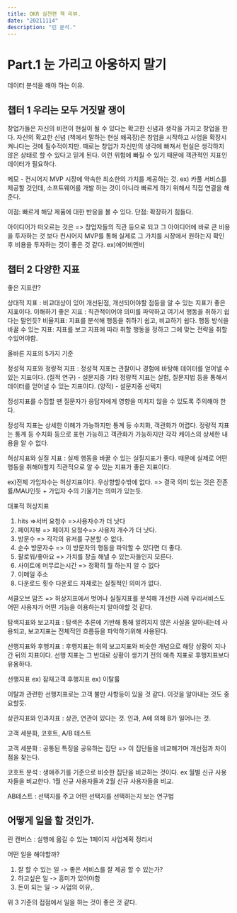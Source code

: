 ```yaml
---
title: OKR 실천편 책 리뷰.
date: "20211114"
description: "린 분석."
---
```


# Part.1 눈 가리고 아웅하지 말기

데이터 분석을 해야 하는 이유.

## 챕터 1 우리는 모두 거짓말 쟁이

창업가들은 자신의 비전이 현실이 될 수 있다는 확고한 신념과 생각을 가지고 창업을 한다.
자신의 확고한 신념 (책에서 말하는 현실 왜곡장)은 창업을 시작하고 사업을 확장시켜나다는 것에 필수적이지만.
때로는 창업가 자신만의 생각에 빠져서 현실은 생각하지 않은 상태로 할 수 있다고 믿게 된다.
이런 위험에 빠질 수 있기 때문에 객관적인 지표인 데이터가 필요하다.

메모 - 컨시어지 MVP
시장에 약속한 최소한의 가치를 제공하는 것. ex) 카풀 서비스를 제공할 것인데, 소프트웨어를 개발 하는 것이 아니라
빠르게 하기 위해서 직접 연결을 해준다.

이점: 빠르게 해당 제품에 대한 반응을 볼 수 있다.
단점: 확장하기 힘들다.

아이디어가 떠오르는 것은 => 창업자들의 직관 등으로 되고
그 아이디어에 바로 큰 비용을 투자하는 것 보다
컨시어지 MVP를 통해 실제로 그 가치를 시장에서 원하는지 확인 후 비용을 투자하는 것이 좋은 것 같다.
ex)에어비엔비

## 챕터 2 다양한 지표

좋은 지표란?

상대적 지표 : 비교대상이 있어 개선된점, 개선되어야할 점등을 알 수 있는 지표가 좋은 지표이다.
이해하기 좋은 지표 : 직관적이어야 의미를 파악하고 여기서 행동을 취하기 쉽다는 말인듯?
비율지표: 지표를 분석해 행동을 취하기 쉽고, 비교하기 쉽다.
행동 방식을 바꿀 수 있는 지표: 지표를 보고 지표에 따라 취할 행동을 정하고 그에 맞는 전략을 취할 수있어야함.

올바른 지표의 5가지 기준

정성적 지표와 정량적 지표 :
정성적 지표는 관찰이나 경험에 바탕해 데이터를 얻어낼 수 있는 지표이다. (질적 연구) - 설문지중 기타
정량적 지표는 실험, 질문지법 등을 통해서 데이터를 얻어낼 수 있는 지표이다. (양적) - 설문지중 선택지

정성지표를 수집할 땐 질문자가 응답자에게 영향을 미치지 않을 수 있도록 주의해야 한다.

정성적 지표는 상세한 이해가 가능하지만 통계 등 수치화, 객관화가 어렵다.
정량적 지표는 통계 등 수치화 등으로 표현 가능하고 객관화가 가능하지만 각각 케이스의 상세한 내용을 알 수 없다.

허상지표와 실질 지표 :
실제 행동을 바꿀 수 있는 실질지표가 좋다. 때문에 실제로 어떤 행동을 취해야할지 직관적으로 알 수 있는 지표가 좋은 지표이다.

ex)전체 가입자수는 허상지표이다. 우상향할수밖에 없다. => 결국 의미 있는 것은 잔존률/MAU인듯 + 가입자 수의 기울기는 의미가 있는듯.

대표적 허상지표

1. hits =>서버 요청수 =>사용자수가 더 낫다
2. 페이지뷰 => 페이지 요청수=> 사용자 개수가 더 낫다.
3. 방문수 => 각각의 유저를 구분할 수 없다.
4. 순수 방문자수 => 이 방문자의 행동을 파악할 수 있다면 더 좋다.
5. 팔로워/좋아요 => 가치를 창출 해낼 수 있는자들인지 모른다.
6. 사이트에 머무르는시간 => 정확히 뭘 하는지 알 수 없다
7. 이메일 주소
8. 다운로드 횟수 다운로드 자체로는 실질적인 의미가 없다.

서클오브 맘즈 => 허상지표에서 벗어나 실질지표를 분석해 개선한 사례
우리서비스도 어떤 사용자가 어떤 기능을 이용하는지 알아야할 것 같다.

탐색지표와 보고지표 :
탐색은 추론에 기반해 통해 알려지지 않은 사실을 알아내는데 사용되고, 보고지표는
전체적인 흐름등을 파악하기위해 사용된다.

선행지표와 후행지표 :
후행지표는 위의 보고지표와 비슷한 개념으로 해당 상황이 지나간 뒤의 지표이다.
선행 지표는 그 반대로 상황이 생기기 전의 예측 지표로 후행지표보다 유용하다.

선행지표 ex) 잠재고객
후행지표 ex) 이탈률

이탈과 관련한 선행지표로는 고객 불만 사항등이 있을 것 같다. 이것을 알아내는 것도 중요할듯.

상관지표와 인과지표 :
상관, 연관이 있다는 것.
인과, A에 의해 B가 일어나는 것.

고객 세분화, 코호트, A/B 테스트

고객 세분화 : 공통된 특징을 공유하는 집단 => 이 집단들을 비교해가며 개선점과 차이점을 찾는다.

코호트 분석 :
생애주기를 기준으로 비슷한 집단을 비교하는 것이다.
ex 월별 신규 사용자들을 비교한다.
1월 신규 사용자들과 2월 신규 사용자들을 비교.

AB테스트 :
선택지를 주고 어떤 선택지를 선택하는지 보는 연구법

## 어떻게 일을 할 것인가.

린 캔버스 : 실행에 옮길 수 있는 1페이지 사업계획 정리서

어떤 일을 해야할까?

1. 잘 할 수 있는 일 -> 좋은 서비스를 잘 제공 할 수 있는가?
2. 하고싶은 일 -> 흥미가 있어야함
3. 돈이 되는 일 -> 사업의 이유,.

위 3 기준의 접점에서 일을 하는 것이 좋은 것 같다.

